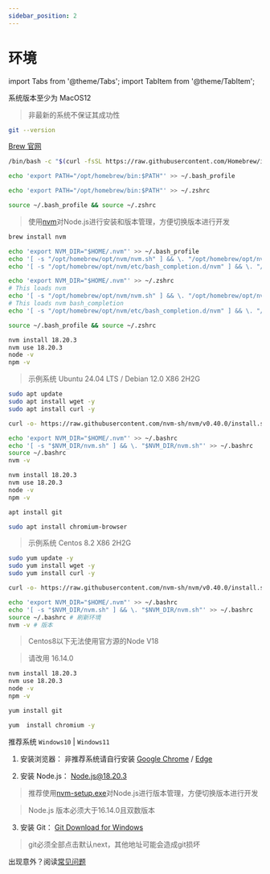 ```yaml
---
sidebar_position: 2
---
```


# 环境

import Tabs from '@theme/Tabs';
import TabItem from '@theme/TabItem';

<Tabs>
 
  <TabItem value="MacOS" label="MacOS" default>

系统版本至少为 MacOS12

> 非最新的系统不保证其成功性

```bash title="校验git版本，未安装会提示下载常用工具包"
git --version
```

[Brew 官网](https://brew.sh/)

```bash title="下载Brew"
/bin/bash -c "$(curl -fsSL https://raw.githubusercontent.com/Homebrew/install/HEAD/install.sh)"
```

```bash title="添加环境变量"
echo 'export PATH="/opt/homebrew/bin:$PATH"' >> ~/.bash_profile
```

```bash title="添加环境变量"
echo 'export PATH="/opt/homebrew/bin:$PATH"' >> ~/.zshrc
```

```bash title="重载环境变量"
source ~/.bash_profile && source ~/.zshrc
```

> 使用[nvm](https://github.com/nvm-sh/nvm)对Node.js进行安装和版本管理，方便切换版本进行开发

```bash title="安装nvm"
brew install nvm
```

```bash title="为bash添加环境"
echo 'export NVM_DIR="$HOME/.nvm"' >> ~/.bash_profile
echo '[ -s "/opt/homebrew/opt/nvm/nvm.sh" ] && \. "/opt/homebrew/opt/nvm/nvm.sh"' >> ~/.bash_profile
echo '[ -s "/opt/homebrew/opt/nvm/etc/bash_completion.d/nvm" ] && \. "/opt/homebrew/opt/nvm/etc/bash_completion.d/nvm"' >> ~/.bash_profile
```

```bash title="为zshrc添加环境"
echo 'export NVM_DIR="$HOME/.nvm"' >> ~/.zshrc
# This loads nvm
echo '[ -s "/opt/homebrew/opt/nvm/nvm.sh" ] && \. "/opt/homebrew/opt/nvm/nvm.sh"' >> ~/.zshrc
# This loads nvm bash_completion
echo '[ -s "/opt/homebrew/opt/nvm/etc/bash_completion.d/nvm" ] && \. "/opt/homebrew/opt/nvm/etc/bash_completion.d/nvm"' >> ~/.zshrc
```

```bash title="刷新环境"
source ~/.bash_profile && source ~/.zshrc
```

```bash title="安装NodeJS@18.20.3"
nvm install 18.20.3
nvm use 18.20.3
node -v
npm -v
```

  </TabItem>

<TabItem value="Debian" label="Ubuntu/Debian">

> 示例系统 Ubuntu 24.04 LTS / Debian 12.0 X86 2H2G

```sh titile="更新系统包"
sudo apt update
sudo apt install wget -y
sudo apt install curl -y
```

```sh title="安装nvm"
curl -o- https://raw.githubusercontent.com/nvm-sh/nvm/v0.40.0/install.sh | bash
```

```sh title="添加NVM到环境变量"
echo 'export NVM_DIR="$HOME/.nvm"' >> ~/.bashrc
echo '[ -s "$NVM_DIR/nvm.sh" ] && \. "$NVM_DIR/nvm.sh"' >> ~/.bashrc
source ~/.bashrc
nvm -v
```

```bash title="安装NodeJS@18.20.3"
nvm install 18.20.3
nvm use 18.20.3
node -v
npm -v
```

```sh title="安装git"
apt install git
```

```sh title="安装chromium"
sudo apt install chromium-browser
```

  </TabItem>

  <TabItem value="Centos" label="Centos">

> 示例系统 Centos 8.2 X86 2H2G

```sh title="确保yum包是最新的"
sudo yum update -y
sudo yum install wget -y
sudo yum install curl -y
```

```sh title="安装NVM"
curl -o- https://raw.githubusercontent.com/nvm-sh/nvm/v0.40.0/install.sh | bash
```

```sh title="添加NVM到环境变量"
echo 'export NVM_DIR="$HOME/.nvm"' >> ~/.bashrc
echo '[ -s "$NVM_DIR/nvm.sh" ] && \. "$NVM_DIR/nvm.sh"' >> ~/.bashrc
source ~/.bashrc # 刷新环境
nvm -v # 版本
```

> Centos8以下无法使用官方源的Node V18

> 请改用 16.14.0

```bash title="安装NodeJS@18.20.3"
nvm install 18.20.3
nvm use 18.20.3
node -v
npm -v
```

```sh title="安装git"
yum install git
```

```sh title="安装 Chromium"
yum  install chromium -y
```

  </TabItem>

   <TabItem value="Windows" label="Windows" >
  
推荐系统 `Windows10` | `Windows11`

1. 安装浏览器： 非推荐系统请自行安装 [Google Chrome](https://www.google.cn/intl/zh-CN/chrome/) / [Edge](https://www.microsoft.com/zh-cn/edge)

2. 安装 Node.js： [Node.js@18.20.3](https://nodejs.org/zh-cn)

> 推荐使用[nvm-setup.exe](https://github.com/coreybutler/nvm-windows/releases)对Node.js进行版本管理，方便切换版本进行开发

> Node.js 版本必须大于16.14.0且双数版本

3. 安装 Git： [Git Download for Windows](https://git-scm.com/)

> git必须全部点击默认next，其他地址可能会造成git损坏

  </TabItem>

</Tabs>

出现意外？阅读[常见问题](./x-other/3-common-problem.md)
